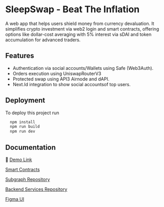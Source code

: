 # SleepSwap - Beat The Inflation

A web app that helps users shield money from currency devaluation. It simplifies crypto investment via web2 login and smart contracts, offering options like dollar-cost averaging with 5% interest via sDAI and token accumulation for advanced traders.

## Features

- Authentication via social accounts/Wallets using Safe (Web3Auth).
- Orders execution using UniswapRouterV3
- Protected swap using API3 Airnode and dAPI.
- Next.Id integration to show social accountsof top users.

## Deployment

To deploy this project run

```bash
  npm install
  npm run build
  npm run dev

```

## Documentation

🔗 [Demo Link](https://sleepswap-istanbul.vercel.app/)

[Smart Contracts](https://github.com/tahirahmadin/subgraph-ethistanbul)

[Subgraph Repository](https://github.com/tahirahmadin/subgraph-ethistanbul)

[Backend Services Repository](https://github.com/tahirahmadin/subgraph-ethistanbul)

[Figma UI](https://www.figma.com/file/zyJd7xbv6AhiBklQMnd9kF/ethglobal-istanbul?type=design&mode=design)
